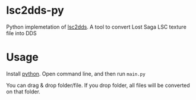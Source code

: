 # lsc2dds-py
  Python implemetation of [lsc2dds](https://github.com/ccdbgt/lsc2dds). A tool to convert Lost Saga LSC texture file into DDS

# Usage
  Install [python](https://www.python.org/downloads/). Open command line, and then run `main.py`
  
  You can drag & drop folder/file. If you drop folder, all files will be converted on that folder.
